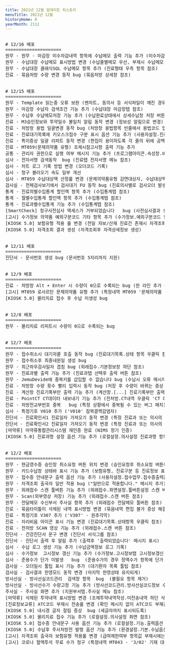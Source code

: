 ```yaml
---
title: 2021년 12월 업데이트 히스토리
menuTitle: 2021년 12월
historyHome: 0
yearMonth: 2112
---
```

<pre>

<bold># 12/16 배포</bold>
=====================
<span class="box jemu">원무</span> - 원무 - 마감장 미수차감내역 항목에 수납메모 출력 기능 추가 (미수차감내역 참조) 
<span class="box jemu">원무</span> - 수납대장 수납메모 표시방법 변경 (수납줄별메모 우선, 부재시 수납메모 수록)
<span class="box jemu">원무</span> - 수납대장 클래식SQL 수납메모 항목 추가 (진료형태 우측 항목 참조)
<span class="box chart">진료</span> - 묶음처방 수량 변경 동작 bug (묶음처방 상세창 참조)


<bold># 12/15 배포</bold>
=====================
<span class="box jemu">원무</span> - Template 읽는중 오류 보완 (펜차트, 동의서 등 서식파일이 깨진 경우 Crush 방지)
<span class="box jemu">원무</span> - 마감장 수납자 검색조건 기능 추가 (수납대장 마감장탭 참조)
<span class="box jemu">원무</span> - 수납후 수납메모저장 기능 추가 (수납완료상태에서 상세수납창 저장 버튼 클릭)
<span class="box chart">진료</span> - M3승인정보와 투약일수 불일치 알림 동작 변경 (정보성 알림으로 변경)
<span class="box chart">진료</span> - 처방창 용법 일괄변경 동작 bug (처방창 용법항목 빈줄에서 용법코드 입력후 enter)
<span class="box chart">진료</span> - 진료대기목록에 키오스크접수 구분 표시 옵션 기능 추가 (사용자설정.진료업무.보기옵션 참조)
<span class="box chart">진료</span> - 특이증상 일괄 리피트 동작 변경 (편집이 용이하도록 각 줄의 뒤에 공백 추가)
<span class="box chart">진료</span> - MT059(문제의약품 유형) 조제시참고사항 출력 기능 추가
<span class="box other">공통</span> - 관리자 권한으로 실행 여부 메시지 기능 추가 (프로그램아이콘.속성창.바로가기탭 고급속성창 참조)
<span class="box inspect">심사</span> - 전자서명 검색동작  bug (진료탭 전자서명 메뉴 참조)
<span class="box inspect">심사</span> - 차트 로그 기록 방법 변경 (오더코드 기록)
<span class="box inspect">심사</span> - 청구 불러오기 속도 일부 개선
<span class="box inspect">심사</span> - MT059 수납대상액 산정룰 변경 (문제의약품유형 감면대상자, 수납대상액 0원)
<span class="box lab">검사실</span> - 전체검사보기에서 검사대기 FU 동작 bug (진료의사별로 검사오더 발생한 경우)
<span class="box other">통계</span> - 진료의별수입통계 할인액 항목 추가 (수입통계탭 참조)
<span class="box other">통계</span> - 월별수입통계 할인액 항목 추가 (수입통계탭 참조)
<span class="box other">통계</span> - 진료과별수입통계 기능 추가 (수입통계탭 참조)
<span class="box other">[SmartCheck]</span> 청구사전심사 엑세스가 거부되었습니다   bug (사전심사결과 생성 대기시간 늘림)
<span class="box other">[고시]</span> 수가정보 의약품 예외구분코드 기타 항목 추가 (수가정보.예외구분코드 항목 참조)
<span class="box other">[KIOSK 5.0]</span> 보험유형 적용 룰 변경 (전일 자보/산재 진료건 존재시 자격조회 결과와 관계 없이 자보/산재로 접수)
<span class="box other">[KIOSK 5.0]</span> 자격조회 결과 생성 (자격조회후 자격상세정보 생성)


<bold># 12/11 배포</bold>
=====================
<span class="box other">진단서</span> - 문서번호 생성 bug (문서번호 5자리까지 지원)


<bold># 12/9 배포</bold>
=====================
<span class="box chart">진료</span> - 처방창 Alt + Enter 시 수량이 0으로 수록되는 bug (한 라인 추가 동작)
<span class="box other">[고시]</span> MT059 로사르탄 문제의약품 유형 추가 (특정내역 MT059 '문제의약품 유형' 참조)
<span class="box other">[KIOSK 5.0]</span> 물리치료 접수 후 수납 미생성 bug


<bold># 12/8 배포</bold>
=====================
<span class="box jemu">원무</span> - 물리치료 리피트시 수량이 0으로 수록되는 bug


<bold># 12/7 배포</bold>
=====================
<span class="box jemu">원무</span> - 접수취소시 대기자콜 호출 동작 bug (진료대기목록.상태 항목 우클릭 참조)
<span class="box jemu">원무</span> - 접수취소후 최종내원일 생성 bug
<span class="box jemu">원무</span> - 최근좌우검사일자 겹침 bug (외래접수.기본정보창 하단 참조)
<span class="box jemu">원무</span> - 진료과별 출력 기능 추가 (진료과탭 선택후 출력 버튼 참조)
<span class="box jemu">원무</span> - JemuDevide에 중복키를 삽입할 수 없습니다 bug (수납시 오류 메시지 패치)
<span class="box chart">진료</span> - 처방창 수량 횟수 빨리 입력시 동작 bug (저장 후 수량이 바뀌는 증상 패치)
<span class="box chart">진료</span> - 계산창 진료기록부만 출력 기능 추가 (계산창.[...] 진료기록부만 출력 메뉴 참조)
<span class="box chart">진료</span> - PointCT CT데이터 내보내기 기능 추가 (전처방.CT내역 우클릭 'CT 데이터 내보내기' 메뉴 참조)
<span class="box chart">진료</span> - 처방전교부번호 중복   bug (특정 상황에서 중복될 수 있는 버그 패치) 
<span class="box inspect">심사</span> - 특정기호 V010 추가 ('V010' 잠복결핵감염자)
<span class="box other">진단서</span> - 진료확인서1 진료일자 가져오기 동작 변경 (특정 진료과 또는 의사의 진료일자 가져오기 기능 지원)  
<span class="box other">진단서</span> - 진료확인서2 진료일자 가져오기 동작 변경 (특정 진료과 또는 의사의 진료일자 가져오기 기능 지원)
<span class="box other">[마약류]</span> 마약류통합관리시스템 재인증 완료 (NIMS 정기 인증)
<span class="box other">[KIOSK 5.0]</span> 진료과명 설정 옵션 기능 추가 (로컬설정.의사설정 진료과명 항목 참조)


<bold># 12/2 배포</bold>
=====================
<span class="box jemu">원무</span> - 현금영수증 승인창 취소요청 버튼 위치 변경 (승인요청후 취소요청 버튼이 잘못 눌러지지 않도록)
<span class="box jemu">원무</span> - 카드수납창 상태바 표시 기능 추가 (보험유형, 진료구분 등 진료정보 표시)
<span class="box jemu">원무</span> - 접수증 안내문구 출력 옵션 기능 추가 (사용자설정.접수업무.접수증출력옵션 참조)
<span class="box jemu">원무</span> - 자격조회 출국자 일반 적용 bug ("일반으로 적용합니다." 메시지 추가)
<span class="box jemu">원무</span> - 외래접수 스캔 툴버튼 기능 추가 (외래접수.화면설정.툴버튼설정 스캔 버튼 참조)
<span class="box jemu">원무</span> - Scan(외부영상 저장) 기능 추가 (외래접수.스캔 버튼 참조)
<span class="box jemu">원무</span> - 전달메모 수신부서 주사실 항목 추가 (외래접수 전달메모 툴버튼 참조)
<span class="box chart">진료</span> - 묶음타이틀이 삭제된 내역 표시방법 변경 (묶음내역 편집 불가 증상 해결)
<span class="box chart">진료</span> - 특정기호 V307 추가 ('V307' - 원추각막)
<span class="box chart">진료</span> - 자리비움 아이콘 표시 기능 변경 (진료대기목록.상태항목 우클릭 참조)
<span class="box chart">진료</span> - 전처방 SCAN 영상 기능 추가 (외래접수.스캔 버튼 참조)
<span class="box other">진단서</span> - 건강진단서 문구 변경 (진단서 서식그룹 참조)
<span class="box other">진단서</span> - 진단서 출력 후 알림 추가 (출력후 '출력되었습니다' 메시지 표시)
<span class="box inspect">심사</span> - 수납 로그 생성 기능 추가 (수납금액정보 로그 기록)
<span class="box inspect">심사</span> - 수가정보  고시정보 갱신 기능 추가 (수가정보.고시정보탭 고시정보갱신 버튼 참조)
<span class="box inspect">심사</span> - 준용수가 단가 미발생   bug  (준용수가의 경우 정액수가 항목에 단가 기재)
<span class="box lab">검사실</span> - 오더일시 툴팁 표시 기능 추가 (대기환자 목록 툴팁 참조)
<span class="box lab">검사실</span> - 검사결과 한영모드 동작 변경 (마지막 한영상태 유지되게)
<span class="box lab">방사선실</span> - 방사선실코드관리  검색창 항목  bug  (불필요 항목 제거)
<span class="box lab">방사선실</span> - 방사선수가 수량고정 기능 추가 (방사선코드관리.방사선실코드정보 수량고정 항목 참조)
<span class="box lab">주사실</span> - 주사실 화면 추가 (지원부서탭.주사실 메뉴 참조)
<span class="box other">[마약류]</span> 삭제된 투약내역 표시방법 변경 (조제투약내역작성.미전송내역 하단 삭제된투약내역 참조)
<span class="box other">[진료정보교류]</span> ATC코드 부재시 전송룰 변경 (확인 메시지 없이 ATC코드 부재건을 포함하여 전송되도록)
<span class="box other">[KIOSK 5.0]</span> 내시경 글자 잘림 증상  bug (세글자까지 표시되도록)
<span class="box other">[KIOSK 5.0]</span> 물리치료 접수 기능 추가 (로컬설정.의사설정 화면 참조)
<span class="box other">[KIOSK 5.0]</span> 접수증 안내문구 사용 옵션 기능 추가 (로컬설정.기능.출력옵션 참조)
<span class="box other">[KIOSK 5.0]</span> 수납후 주사처방전 발행 옵션 기능 추가 (환경설정.기본.수납옵션 참조)
<span class="box other">[고시]</span> 자격조회 출국자 보험유형 적용룰 변경 (급여제한여부 항목값 부재시에는 출국자 진료가능)
<span class="box other">[고시]</span> 코로나 혈액투석 무료 수가 청구 (특정내역 MT043 - '3/02' 기재 대상)

</pre>